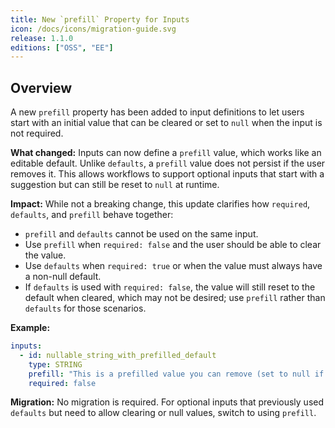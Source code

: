 ```yaml
---
title: New `prefill` Property for Inputs
icon: /docs/icons/migration-guide.svg
release: 1.1.0
editions: ["OSS", "EE"]
---
```


## Overview

A new `prefill` property has been added to input definitions to let users start with an initial value that can be cleared or set to `null` when the input is not required.

**What changed:**
Inputs can now define a `prefill` value, which works like an editable default. Unlike `defaults`, a `prefill` value does not persist if the user removes it. This allows workflows to support optional inputs that start with a suggestion but can still be reset to `null` at runtime.

**Impact:**
While not a breaking change, this update clarifies how `required`, `defaults`, and `prefill` behave together:

* `prefill` and `defaults` cannot be used on the same input.
* Use `prefill` when `required: false` and the user should be able to clear the value.
* Use `defaults` when `required: true` or when the value must always have a non-null default.
* If `defaults` is used with `required: false`, the value will still reset to the default when cleared, which may not be desired; use `prefill` rather than `defaults` for those scenarios.

**Example:**

```yaml
inputs:
  - id: nullable_string_with_prefilled_default
    type: STRING
    prefill: "This is a prefilled value you can remove (set to null if needed)"
    required: false
```

**Migration:** No migration is required. For optional inputs that previously used `defaults` but need to allow clearing or null values, switch to using `prefill`.
